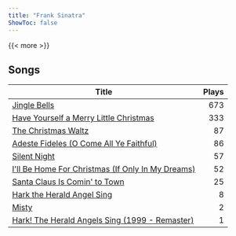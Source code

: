 ```yaml
---
title: "Frank Sinatra"
ShowToc: false
---
```


{{< more >}}

## Songs
Title | Plays 
----- | -----: 
[Jingle Bells](/songs/jingle-bells) | 673
[Have Yourself a Merry Little Christmas](/songs/have-yourself-a-merry-little-christmas) | 333
[The Christmas Waltz](/songs/the-christmas-waltz) | 87
[Adeste Fideles (O Come All Ye Faithful)](/songs/adeste-fideles-o-come-all-ye-faithful) | 86
[Silent Night](/songs/silent-night) | 57
[I'll Be Home For Christmas (If Only In My Dreams)](/songs/ill-be-home-for-christmas-if-only-in-my-dreams) | 52
[Santa Claus Is Comin' to Town](/songs/santa-claus-is-comin-to-town) | 25
[Hark the Herald Angel Sing](/songs/hark-the-herald-angel-sing) | 8
[Misty](/songs/misty) | 2
[Hark! The Herald Angels Sing (1999 - Remaster)](/songs/hark-the-herald-angels-sing) | 1

